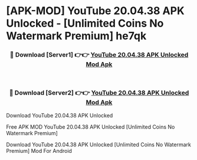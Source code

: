 # [APK-MOD] YouTube 20.04.38 APK Unlocked - [Unlimited Coins No Watermark Premium] he7qk



<div align="center">
<h3>🔴 Download [Server1] 👉👉 <a href="https://momento.my/?title=YouTube_20.04.38_APK_Unlocked">YouTube 20.04.38 APK Unlocked Mod Apk</a></h3><br>

<h3>🔴 Download [Server2] 👉👉 <a href="https://momento.my/?title=YouTube_20.04.38_APK_Unlocked">YouTube 20.04.38 APK Unlocked Mod Apk</a></h3>
</div>



Download YouTube 20.04.38 APK Unlocked 

Free APK MOD YouTube 20.04.38 APK Unlocked [Unlimited Coins No Watermark Premium]

Download YouTube 20.04.38 APK Unlocked [Unlimited Coins No Watermark Premium] Mod For Android
